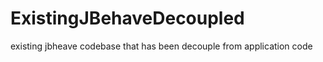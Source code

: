 ExistingJBehaveDecoupled
========================

existing jbheave codebase that has been decouple from application code

